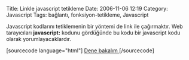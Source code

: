 Title: Linkle javascript tetikleme
Date: 2006-11-06 12:19
Category: Javascript
Tags: bağlantı, fonksiyon-tetikleme, Javascript

Javascript kodlarını tetiklemenin bir yöntemi de link ile çağırmaktır.
Web tarayıcıları **javascript:** kodunu gördüğünde bu kodu bir
javascript kodu olarak yorumlayacaklardır.

[sourcecode language="html"] <a
href="javascript:window.alert('JavaScript denemesi'):">Dene bakalım
</a> [/sourcecode]

</p>

